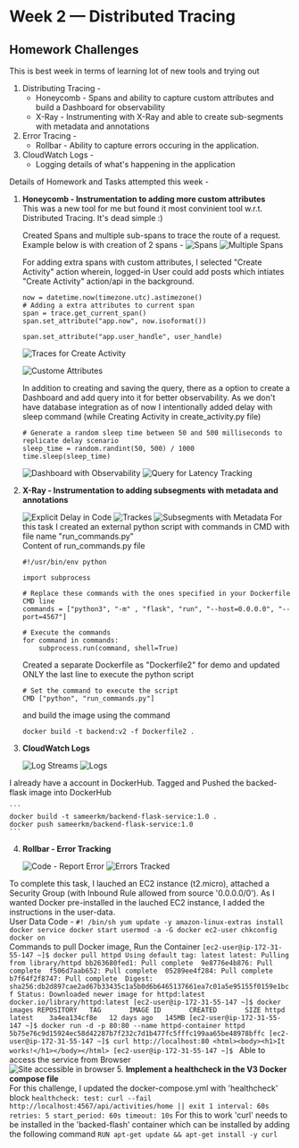 # Week 2 — Distributed Tracing

## Homework Challenges
This is best week in terms of learning lot of new tools and trying out 
1. Distributing Tracing - 
   - Honeycomb - Spans and ability to capture custom attributes and build a Dashboard for observability
   - X-Ray - Instrumenting with X-Ray and able to create sub-segments with metadata and annotations
2. Error Tracing - 
   - Rollbar - Ability to capture errors occuring in the application.
3. CloudWatch Logs -
   - Logging details of what's happening in the application  



Details of Homework and Tasks attempted this week -   
1. **Honeycomb - Instrumentation to adding more custom attributes**  
    This was a new tool for me but found it most convinient tool w.r.t. Distributed Tracing. It's dead simple :)

    Created Spans and multiple sub-spans to trace the route of a request. Example below is with creation of 2 spans -
    ![Spans](../_docs/assets/week-2/honeycomb/1-spans.png)
    ![Multiple Spans](../_docs/assets/week-2/honeycomb/2-multiple-spans.png)

    For adding extra spans with custom attributes, I selected "Create Activity" action wherein, logged-in User could add posts which intiates "Create Activity" action/api in the background.
    ```
    now = datetime.now(timezone.utc).astimezone()
    # Adding a extra attributes to current span
    span = trace.get_current_span()
    span.set_attribute("app.now", now.isoformat())

    span.set_attribute("app.user_handle", user_handle)

    ```
    ![Traces for Create Activity](../_docs/assets/week-2/honeycomb/4-trace-for-create-activity.png)

    ![Custome Attributes](../_docs/assets/week-2/honeycomb/3-trace-with-custom-attributes.png)

    In addition to creating and saving the query, there as a option to create a Dashboard and add query into it for better observability.
    As we don't have database integration as of now I intentionally added delay with sleep command (while Creating Activity in create_activity.py file)
    ```
    # Generate a random sleep time between 50 and 500 milliseconds to replicate delay scenario
    sleep_time = random.randint(50, 500) / 1000
    time.sleep(sleep_time)
    ```
    ![Dashboard with Observability](../_docs/assets/week-2/honeycomb/5-dashboard-monitor-observability.png)
    ![Query for Latency Tracking](../_docs/assets/week-2/honeycomb/6-query-latency-by-user-handle.png)

2. **X-Ray - Instrumentation to adding subsegments with metadata and annotations**  

    ![Explicit Delay in Code](../_docs/assets/week-2/x-ray/0-delay-added-in-code-sleep.png)
    ![Trackes](../_docs/assets/week-2/x-ray/1-traces.png)
    ![Subsegments with Metadata](../_docs/assets/week-2/x-ray/2-traces-subsegment-with-metadata-annotations.png)
For this task I created an external python script with commands in CMD with file name "run_commands.py"  
Content of run_commands.py file  
    ```
    #!/usr/bin/env python

    import subprocess

    # Replace these commands with the ones specified in your Dockerfile CMD line
    commands = ["python3", "-m" , "flask", "run", "--host=0.0.0.0", "--port=4567"]

    # Execute the commands
    for command in commands:
        subprocess.run(command, shell=True)
    ```
    Created a separate Dockerfile as "Dockerfile2" for demo  and updated ONLY the last line to execute the python script  
    ```
    # Set the command to execute the script
    CMD ["python", "run_commands.py"]
    ```
    and build the image using the command  
    ```
    docker build -t backend:v2 -f Dockerfile2 .
    ```
3. **CloudWatch Logs**  

    ![Log Streams](../_docs/assets/week-2/cloudwatch-logs/1-log-streams.png)
    ![Logs](../_docs/assets/week-2/cloudwatch-logs/2-logs.png)

I already have a account in DockerHub. Tagged and Pushed the backed-flask image into DockerHub

    ```
    docker build -t sameerkm/backend-flask-service:1.0 .
    docker push sameerkm/backend-flask-service:1.0
    ```
4. **Rollbar - Error Tracking**  

    ![Code - Report Error](../_docs/assets/week-2/rollbar/1-rollbar-reporterrors.png)
    ![Errors Tracked](../_docs/assets/week-2/rollbar/2-error-tracked-in-rollbar.png)

To complete this task, I lauched an EC2 instance (t2.micro), attached a Security Group (with Inbound Rule allowed from source '0.0.0.0/0'). As I wanted Docker pre-installed in the lauched EC2 instance, I added the instructions in the user-data.  
User Data Code - 
    ```
    #! /bin/sh
    yum update -y
    amazon-linux-extras install docker
    service docker start
    usermod -a -G docker ec2-user
    chkconfig docker on
    ```  
    Commands to pull Docker image, Run the Container
    ```
    [ec2-user@ip-172-31-55-147 ~]$ docker pull httpd
    Using default tag: latest
    latest: Pulling from library/httpd
    bb263680fed1: Pull complete 
    9e8776e4b876: Pull complete 
    f506d7aab652: Pull complete 
    05289ee4f284: Pull complete 
    b7f64f2f8747: Pull complete 
    Digest: sha256:db2d897cae2ad67b33435c1a5b0d6b6465137661ea7c01a5e95155f0159e1bcf
    Status: Downloaded newer image for httpd:latest
    docker.io/library/httpd:latest
    [ec2-user@ip-172-31-55-147 ~]$ docker images
    REPOSITORY   TAG       IMAGE ID       CREATED       SIZE
    httpd        latest    3a4ea134cf8e   12 days ago   145MB
    [ec2-user@ip-172-31-55-147 ~]$ docker run -d -p 80:80 --name httpd-container httpd
    5b75e76c9d15924ec58d42287b7f232c7d1b477fc5fffc199aa65be48978bffc
    [ec2-user@ip-172-31-55-147 ~]$ curl http://localhost:80
    <html><body><h1>It works!</h1></body></html>
    [ec2-user@ip-172-31-55-147 ~]$ 
    ```
    Able to access the service from Browser  
    ![Site accessible in browser](../_docs/assets/week-1/docker-ec2-site-browser.png)
5. **Implement a healthcheck in the V3 Docker compose file**  
For this challenge, I updated the docker-compose.yml with 'healthcheck' block
    ```
    healthcheck:
    test: curl --fail http://localhost:4567/api/activities/home || exit 1
    interval: 60s
    retries: 5
    start_period: 60s
    timeout: 10s
    ``` 
    For this to work 'curl' needs to be installed in the 'backed-flash' container which can be installed by adding the following command
    ```
    RUN apt-get update && apt-get install -y curl
    ```
